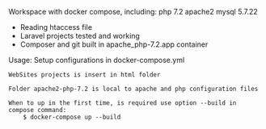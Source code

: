 Workspace with docker compose, including:
    php 7.2
    apache2
    mysql 5.7.22

- Reading htaccess file
- Laravel projects tested and working
- Composer and git built in apache_php-7.2.app container

Usage: Setup configurations in docker-compose.yml

    WebSites projects is insert in html folder

    Folder apache2-php-7.2 is local to apache and php configuration files

    When to up in the first time, is required use option --build in compose command:
        $ docker-compose up --build
